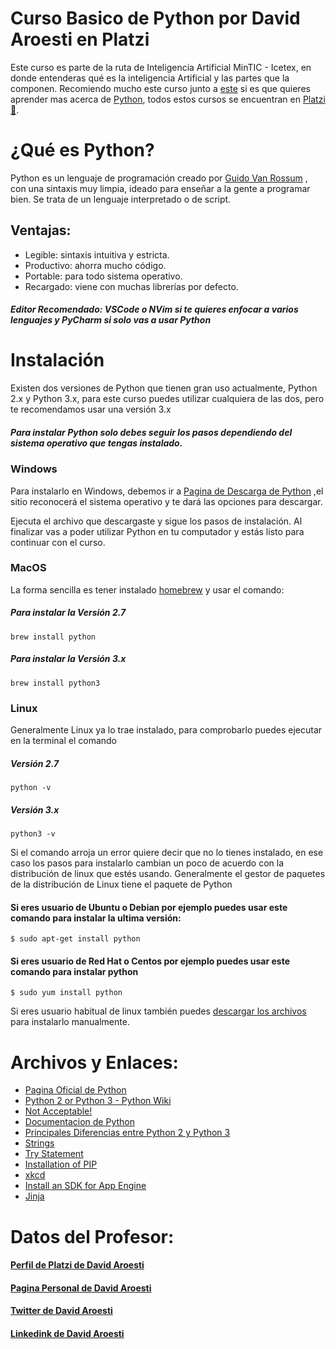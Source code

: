 # Curso Basico de Python por David Aroesti en Platzi

Este curso es parte de la ruta de Inteligencia Artificial MinTIC - Icetex, en
donde entenderas qué es la inteligencia Artificial y las partes que la componen.
Recomiendo mucho este curso junto a
[este](https://github.com/UltiRequiem/Curso-Basico-de-Python-Platzi) si es que
quieres aprender mas acerca de [Python](https://www.python.org/), todos estos
cursos se encuentran en [Platzi 💚](https://platzi.com/home).

# ¿Qué es Python?

Python es un lenguaje de programación creado por
[Guido Van Rossum](https://en.wikipedia.org/wiki/Guido_van_Rossum) , con una
sintaxis muy limpia, ideado para enseñar a la gente a programar bien. Se trata
de un lenguaje interpretado o de script.

## Ventajas:

- Legible: sintaxis intuitiva y estricta.
- Productivo: ahorra mucho código.
- Portable: para todo sistema operativo.
- Recargado: viene con muchas librerías por defecto.

##### Editor Recomendado: VSCode o NVim si te quieres enfocar a varios lenguajes y PyCharm si solo vas a usar Python

# Instalación

Existen dos versiones de Python que tienen gran uso actualmente, Python 2.x y
Python 3.x, para este curso puedes utilizar cualquiera de las dos, pero te
recomendamos usar una versión 3.x

##### Para instalar Python solo debes seguir los pasos dependiendo del sistema operativo que tengas instalado.

### Windows

Para instalarlo en Windows, debemos ir a
[Pagina de Descarga de Python](https://www.python.org/downloads) ,el sitio
reconocerá el sistema operativo y te dará las opciones para descargar.

Ejecuta el archivo que descargaste y sigue los pasos de instalación. Al
finalizar vas a poder utilizar Python en tu computador y estás listo para
continuar con el curso.

### MacOS

La forma sencilla es tener instalado [homebrew](https://brew.sh/) y usar el
comando:

##### Para instalar la Versión 2.7

`brew install python`

##### Para instalar la Versión 3.x

`brew install python3`

### Linux

Generalmente Linux ya lo trae instalado, para comprobarlo puedes ejecutar en la
terminal el comando

##### Versión 2.7

`python -v`

##### Versión 3.x

`python3 -v`

Si el comando arroja un error quiere decir que no lo tienes instalado, en ese
caso los pasos para instalarlo cambian un poco de acuerdo con la distribución de
linux que estés usando. Generalmente el gestor de paquetes de la distribución de
Linux tiene el paquete de Python

#### Si eres usuario de Ubuntu o Debian por ejemplo puedes usar este comando para instalar la ultima versión:

`$ sudo apt-get install python`

#### Si eres usuario de Red Hat o Centos por ejemplo puedes usar este comando para instalar python

`$ sudo yum install python`

Si eres usuario habitual de linux también puedes
[descargar los archivos](https://www.python.org/downloads/source/) para
instalarlo manualmente.

# Archivos y Enlaces:

- [Pagina Oficial de Python](https://python.org)
- [Python 2 or Python 3 - Python Wiki](https://wiki.python.org/moin/Python2orPython3)
- [Not Acceptable!](http://sebastianraschka.com/Articles/2014_python_2_3_key_diff.html)
- [Documentacion de Python](https://docs.python.org/3)
- [Principales Diferencias entre Python 2 y Python 3](https://www.pythonmania.net/es/2016/02/29/las-principales-diferencias-entre-python-2-y-3-con-ejemplos/)
- [Strings](https://docs.python.org/3.6/library/stdtypes.html#string-methods)
- [Try Statement](https://docs.python.org/3.5/reference/compound_stmts.html#try)
- [Installation of PIP](https://pip.pypa.io/en/stable/installing/)
- [xkcd](https://xkcd.com/)
- [Install an SDK for App Engine](https://cloud.google.com/appengine/downloads)
- [Jinja](https://jinja.palletsprojects.com/en/2.9.x/)

# Datos del Profesor:

#### [Perfil de Platzi de David Aroesti](https://platzi.com/p/jdaroesti/)

#### [Pagina Personal de David Aroesti](https://aroesti.me/)

#### [Twitter de David Aroesti](https://twitter.com/jdaroesti)

#### [Linkedink de David Aroesti](https://mx.linkedin.com/in/jdaroesti)
